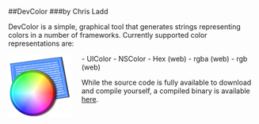 ##DevColor
###by Chris Ladd

DevColor is a simple, graphical tool that generates strings representing colors in a number of frameworks. Currently supported color representations are:

<div style="float:left; margin-right:20px;">
<img src="https://github.com/chrisladd/DevColor/raw/master/images/devColor128.png" />
</div>
- UIColor
- NSColor
- Hex (web)
- rgba (web)
- rgb (web)

While the source code is fully available to download and compile yourself, a compiled binary is available [here](https://github.com/downloads/chrisladd/DevColor/DevColor.zip). 